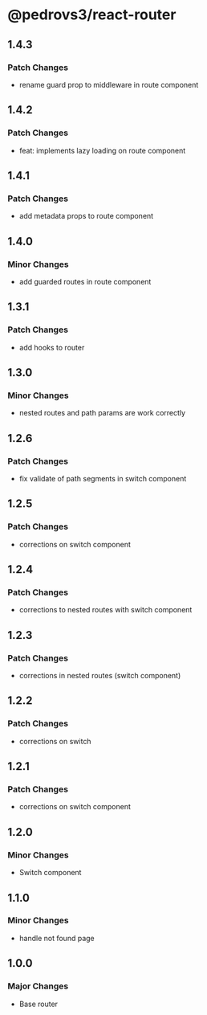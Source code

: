 # @pedrovs3/react-router

## 1.4.3

### Patch Changes

- rename guard prop to middleware in route component

## 1.4.2

### Patch Changes

- feat: implements lazy loading on route component

## 1.4.1

### Patch Changes

- add metadata props to route component

## 1.4.0

### Minor Changes

- add guarded routes in route component

## 1.3.1

### Patch Changes

- add hooks to router

## 1.3.0

### Minor Changes

- nested routes and path params are work correctly

## 1.2.6

### Patch Changes

- fix validate of path segments in switch component

## 1.2.5

### Patch Changes

- corrections on switch component

## 1.2.4

### Patch Changes

- corrections to nested routes with switch component

## 1.2.3

### Patch Changes

- corrections in nested routes (switch component)

## 1.2.2

### Patch Changes

- corrections on switch

## 1.2.1

### Patch Changes

- corrections on switch component

## 1.2.0

### Minor Changes

- Switch component

## 1.1.0

### Minor Changes

- handle not found page

## 1.0.0

### Major Changes

- Base router

